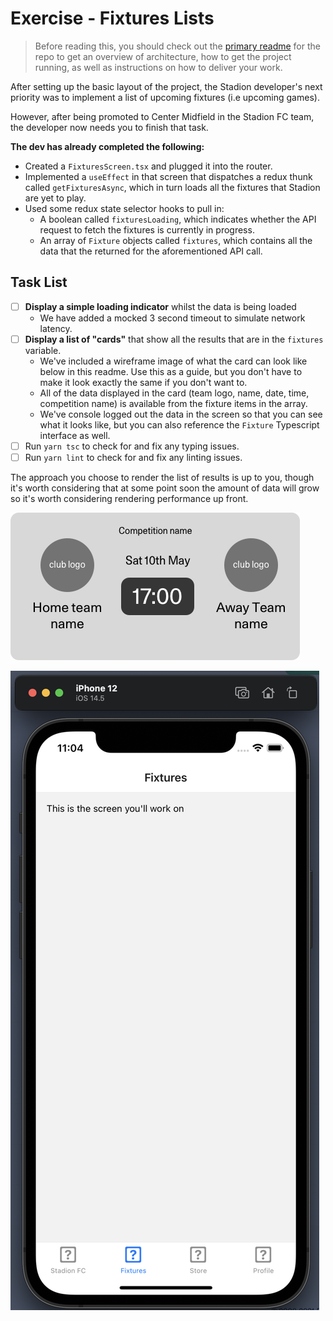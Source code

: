 # Exercise - Fixtures Lists

> Before reading this, you should check out the [primary readme](./readme.md) for the repo to get an overview of architecture, how to get the project running, as well as instructions on how to deliver your work.

After setting up the basic layout of the project, the Stadion developer's next priority was to implement a list of upcoming fixtures (i.e upcoming games).

However, after being promoted to Center Midfield in the Stadion FC team, the developer now needs you to finish that task.

**The dev has already completed the following:**

- Created a `FixturesScreen.tsx` and plugged it into the router.
- Implemented a `useEffect` in that screen that dispatches a redux thunk called `getFixturesAsync`, which in turn loads all the fixtures that Stadion are yet to play.
- Used some redux state selector hooks to pull in:
  - A boolean called `fixturesLoading`, which indicates whether the API request to fetch the fixtures is currently in progress.
  - An array of `Fixture` objects called `fixtures`, which contains all the data that the returned for the aforementioned API call.

## Task List

- [ ] **Display a simple loading indicator** whilst the data is being loaded
  - We have added a mocked 3 second timeout to simulate network latency.
- [ ] **Display a list of "cards"** that show all the results that are in the  `fixtures` variable.
  - We've included a wireframe image of what the card can look like below in this readme. Use this as a guide, but you don't have to make it look exactly the same if you don't want to.
  - All of the data displayed in the card (team logo, name, date, time, competition name) is available from the fixture items in the array.
  - We've console logged out the data in the screen so that you can see what it looks like, but you can also reference the `Fixture` Typescript interface as well.
- [ ] Run `yarn tsc` to check for and fix any typing issues.
- [ ] Run `yarn lint` to check for and fix any linting issues.

The approach you choose to render the list of results is up to you, though it's worth considering that at some point soon the amount of data will grow so it's worth considering rendering performance up front.

![fixture](./fixture.png)

![image-20210823110412694](./image-20210823110412694.png)